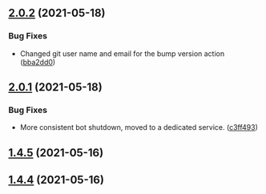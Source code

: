 ## [2.0.2](https://github.com/joanroig/pccomponentes-bot/compare/v2.0.1...v2.0.2) (2021-05-18)


### Bug Fixes

* Changed git user name and email for the bump version action ([bba2dd0](https://github.com/joanroig/pccomponentes-bot/commit/bba2dd048b33a3f8d81f76b089d59583b17bdb18))



## [2.0.1](https://github.com/joanroig/pccomponentes-bot/compare/v2.0.0...v2.0.1) (2021-05-18)


### Bug Fixes

* More consistent bot shutdown, moved to a dedicated service. ([c3ff493](https://github.com/joanroig/pccomponentes-bot/commit/c3ff493900b11d80eddfb90d04064c5f2f6889dd))



## [1.4.5](https://github.com/joanroig/pccomponentes-bot/compare/v1.4.4...v1.4.5) (2021-05-16)



## [1.4.4](https://github.com/joanroig/pccomponentes-bot/compare/v1.4.3...v1.4.4) (2021-05-16)



